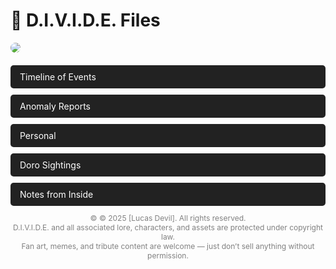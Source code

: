 <html lang="en">
<head>
  <meta charset="UTF-8">
  <meta name="viewport" content="width=device-width, initial-scale=1.0">
  <title>D.I.V.I.D.E. Wiki</title>
  
  <style>
    /* Make the links block-level elements to stack them vertically */
    a {
      display: block;           /* Make each link take a new line */
      margin-bottom: 10px;      /* Add space between the links */
      text-decoration: none;    /* Remove the underline from the links */
      color: white;             /* Make the text white */
      padding: 10px 15px;       /* Add padding around the text */
      background-color: #222;   /* Set a background color for the links */
      border-radius: 5px;       /* Round the corners of the links */
    }

    /* Hover effect: change background color when hovering over a link */
    a:hover {
      background-color: crimson; /* Set background color to crimson when hovered */
    }

    /* Style for the image */
    img {
      max-width: 100%;          /* Make sure the image is responsive */
      height: auto;             /* Maintain aspect ratio */
      border-radius: 8px;       /* Add some rounded corners to the image */
      margin-bottom: 20px;      /* Add space below the image */
    }
  </style>

</head>
<body>
  <h1>📁 D.I.V.I.D.E. Files</h1>

  <!-- Image from Twitter or your custom image -->
  <img src="https://pbs.twimg.com/media/Gqb7EnFXkAATO-R?format=jpg&name=medium" />

  <!-- Links to different pages -->
  <div>
    <a href="timeline.html">Timeline of Events</a>
    <a href="anomaly_reports.html">Anomaly Reports</a>
    <a href="personal.html">Personal</a>
    <a href="doro_sightings.html">Doro Sightings</a>
    <a href="notes_from_inside.html">Notes from Inside</a>
  </div>





  
  <!-- Copyright notice at the bottom -->
  <p style="font-size: 12px; text-align: center; color: gray;">
    &copy; © 2025 [Lucas Devil]. All rights reserved.<br>
  D.I.V.I.D.E. and all associated lore, characters, and assets are protected under copyright law.<br>
  Fan art, memes, and tribute content are welcome — just don’t sell anything without permission.
  </p>
  
</body>
</html>
